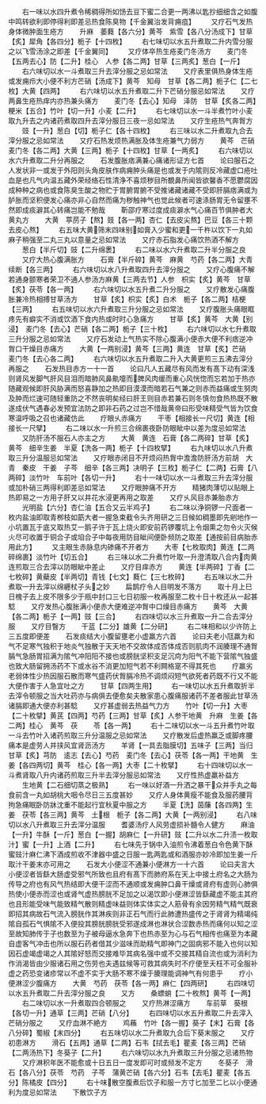 <!-- { "loadSidebar": true } -->
　　右一味以水四升煮令稀稠得所如饧去豆下蜜二合更一两沸以匙抄细细含之如腹中鸣转欲利即停得利即差忌热食陈臭物【千金翼治发背痈疽】
　　又疗石气发热身体微肿面生疮方
　　升麻　萎蕤【各六分】黄芩　紫雪【各八分汤成下】甘草【炙】犀角【各四分】栀子【十四枚】
　　右七味切以水五升煮取二升内雪分服之以飞雪汤涂之即差【千金翼同】
　　又疗体卒热生疮麦门冬汤方
　　麦门冬【五两去心】防【二升】桂心　人参【各二两】甘草【三两炙】葱白【一斤】
　　右六味切以水一斗煮取三升去滓分服之忌如常法
　　又疗表里俱热身体生疮或发痈疖大小便不利方芒硝【汤成下】黄芩　知母　甘草【各二两】栀子仁【二七枚】大黄【四两】
　　右六味切以水五升煮取二升下芒硝分服忌如常法
　　又疗两鼻生疮热痒内亦热兼头痛方
　　麦门冬【去心】知母　泽防　甘草【炙各二两】粳米【五合】竹叶【切一升】小麦【二升】
　　右七味切以水一斗半煮竹叶小麦取九升去之内诸药煮取四升去滓分服日三夜一忌如常法
　　又疗生疮热气奔胷方
　　豉【一升】葱白【切】栀子仁【各十四枚】
　　右三味以水二升煮取九合去滓分服之忌如常法
　　又疗石热发烦热满胀及体生疮兼气力弱方
　　黄芩　芒硝　麦门冬【各二两】大黄【三两】栀子【十四枚】甘草【一两炙】
　　右六味切以水六升煮取二升分再服之
　　石发腹胀痞满兼心痛诸形证方七首
　　论曰服石之人发状非一或发于外阳则头角皮肤作病痈肿头痛是也或发于内隂则反冷藏虚口疮吐血是也凡气内温五藏外荣经络石性清浄不喜烦秽目所覩鼻所闻皆欲馨香不愿鬱腐因成种种之病也或食陈臭生酸之物贮于胃腑胃腑不受推诸藏诸藏不受即肝膈痞满或为胪胀而坚积便发心痛亦非心自然而痛为秽触神气也觉此候者可速涤肠胃无令留壅不然即成痰澼其心转痛岂能不勉哉
　　靳邵疗寒过度成痰澼水气心痛百节俱肿者大黄丸方
　　大黄　葶苈子【熬】豉【各一两】杏仁【去皮尖熬】巴豆【各三十颗去皮心熬】
　　右五味大黄筛末四味别如膏入少蜜和更一千杵以饮下一丸如麻子稍强至二丸三丸以意量之忌如常法
　　又疗赤石脂发心痛饮热酒不解方
　　葱白【半斤切】豉【二升绵褁】
　　右二味以水六升煮取二升半分服之良
　　又疗大热心腹满胀方
　　石膏【半斤碎】黄芩　麻黄　芍药【各二两】大青　续断【各三两】
　　右六味切以水八升煮取四升去滓分服之
　　又疗心腹痛不解若通身颤寒者荣卫不通人参汤方麻黄【三两去节】人参　枳实【炙】黄芩　甘草【炙】茯苓【各一两】
　　右六味切以水五升煮二升分服之
　　又疗散发心痛腹胀兼冷热相搏甘草汤方
　　甘草【炙】枳实【炙】白术　栀子【各二两】桔梗【三两】
　　右五味切以水六升煮取三升分服之忌如常法
　　又疗腹胀头痛眼眶疼先有癖实不消或饮酒下食内热或时时心急痛方
　　甘草【炙】黄芩　大黄【别浸】　麦门冬【去心】芒硝【各二两】栀子【三十枚】
　　右六味切以水七升煮取三升分服之忌如常法
　　又疗石发动上气热实不除心腹满小便赤大便不利痞逆冲胷口干燥目赤痛方
　　大黄【一两别浸】黄芩【三两】黄连　甘草【炙】芒硝　麦门冬【去心各二两】
　　右六味切以水五升煮取二升入大黄更煎三五沸去滓分再服之
　　石发热目赤方一十一首
　　论曰凡人五藏尽有风而发有髙下动有深浅则肾风发脚气肝风目泪而暗肺风鼻鼽嚏而脾风肉缓而重心风恍惚而忘若加于热亦随藏观候即肝风胁满而怒喜静加之热即目漠漠而暗若石气兼之则赤而益痛或生努肉及肿而烂速可随轻重防之不然丧明矣经曰肝王则目赤若兼石则冬慎勿食热热既不散遂成伏气遇春必发预宜法防之即非石药之过岂不惜哉黄帝曰形受味精受气皆为饮食寒温呼吸之召也诸藏仿此
　　疗眼乆赤痛方
　　干枣【相接长一尺切】黄连【相接长一尺擘】
　　右二味以水一升煎三合绵裹夜卧防眼眦中以差为度忌如常法
　　又防肝汤不服石人亦主之方
　　大黄　黄连　石膏【各二两碎】甘草【炙】黄芩　细辛生姜　半夏【洗各一两】栀子【十四枚擘】
　　右九味切以水八升煮取三升分温服忌如常法
　　又疗眼赤闭目不开烦闷热胷中澹澹防肝汤方前胡　大青　秦皮　干姜　子芩　细辛【各三两】决明子【三枚】栀子仁【二两】石膏【八两碎】淡竹叶　车前叶【各切一升】
　　右十一味切以水一斗煮取三升去滓分服或加朴硝三两得利即差忌如常法
　　又疗眼肿痛不开方
　　精猪肉薄切以贴眼上热即易之一方用子肝又以井花水浸更再用之取差
　　又疗乆风目赤兼胎赤方
　　光明盐【六分】杏仁油【五合又云半鸡子】
　　右二味以浄铜锣一尺面者一枚内盐油即取青栁枝如筯大者一握急束截令头齐用研之三日候如稠墨即先剜地作一小坑置瓦于底又取热艾一鹅子许于瓦上烧火即安前药锣覆坑上令烟熏之勿令火灭候火尽可收置于铜合子或垍合子中每夜用防目眦间便卧频防之取差【通按前目病胎赤用此方】
　　又主眼生赤脉息内碜痛不开者方
　　大枣【七枚取肉】黄连【二两碎绵裹】淡竹叶【切五合】
　　右三味以水二升煮竹叶取一升澄清取八合内肉黄连煎取三合去滓以防眼眦中差止
　　又疗目痒赤方
　　黄连【半两碎】丁香【二七枚碎】黄蘗皮【半两切】青钱【七文】蕤仁【三七枚碎】
　　右五味以水二升煮取一升去滓以绵纒杖子头之妙
　　扁鹊疗令人目明发不落方
　　取十月上巳日槐子去上皮不限多少于瓶中封口三七日初服一枚再服至二枚十日十枚还从一起甚騐
　　又疗发热心腹胀满小便赤大便难逆冲胷中口燥目赤痛方
　　黄芩　大黄【各二两】栀子【一两】豉【三合】
　　右四味切以水三升煮取一升二合去滓分服
　　又疗目瞖方
　　干蓝【二分】雄黄【二分研】
　　右二味相和以少许防上三五度即便差
　　石发痰结大小腹留壅老小虚羸方六首
　　论曰夫老小尫羸为和气不足寒气独积于地炎气独散于天天地不交故体成否体成否则肌肉不润腠理不通胷膈气急肠胃招满为隂气冲阳阳不接也或膀胱坚积支足沉疴为阳气不能下营隂气独盛也致大肠留拥汤药不下或水谷不消更加短气若不利闗格寔不得其死也
　　疗羸劣老弱体性少热因服石散而寒气盛药伏胷膈冷热不调烦闷短气欲死者药既不行又不能大便作害于人急宜吐之方
　　甘草【四两生用】
　　右一味切以水五升煮取折半去滓令顿服之当大吐药亦与病俱去便愈矣夫散家患心腹痛服诸药不差者服此甘草汤诸膈即通大便亦利甚騐
　　又疗甚虚弱去热益气力方
　　竹叶【切一升】大枣【二十枚擘】黄芪【四两】芍药【三两】甘草【炙】人参干地黄　升麻　生姜【各二两】桂心　黄芩　茯
　　苓【各一两】
　　右十二味切以水一斗五升煮竹叶取一斗去竹叶入诸药煎取三升分温服之忌如常法
　　又疗散发后虚热羸乏或脚疼腰痛本是虚劳人并挟风宜肾沥汤方
　　羊肾【一具去脂膜切】五味子【三两】当归　甘草【炙】芎防　逺志【去心】芍药　麦门冬【去心】茯苓【各一两】干地黄　生姜【各四两切】黄芩　桂心【各一两】大枣【二十枚擘】
　　右十四味切以水一斗煮肾取八升内诸药煎取三升半去滓分服忌如常法
　　又疗性热虚羸补益方
　　生地黄【二石细切蒸之极熟】
　　右一味以好酒一升洒之暴干众并手丸之每食前含一丸如胡桃大咽令尽日三五度甚妙
　　又疗人身体黄瘦不能食及服药腰背拘急痛眠卧防牀沈重不能起行宜秋夏中服之方
　　半夏【洗】茵蔯【各四两】生姜　茯苓【各三两】黄芩　土根　栀子【各二两】大黄【一两别浸】
　　右八味切以水八升煮取三升去滓分温服
　　耆婆汤疗人风劳虚损补髓令人健方
　　麻油【一升】牛酥【一斤】葱白【一握】胡麻仁【一升研】豉【二升以水二升渍一枚取汁】蜜【一升】上酒【二升】
　　右七味先于锅中入油煎令沸着葱白令色黄下酥蜜豉汁麻仁沸下酒成煎收不津器中盛之日服一匙两匙或和酒服亦妙冷即加生姜一斤取汁干姜末亦可用之
　　石发大小便涩不通兼小便淋方一十六首
　　论曰夫言大小便涩者皆繇大肠虚受邪气所致也且府有髙下而肺府系在天上中接土府名之大肠为传导之府也有风气热结即大便干涩而不通顺或发痈肿口鼻干燥或肾府有虚则心肺俱热使小便赤而涩也或肾气虚热膀胱不足加之以渴饮即小便淋涩皆繇藏虚不能主其府也且形能受味气能致精气散则精虚味益则体实体实之人筋骨有余因劳精气精气既衰即招其病故石气流入膀胱作其淋疾则非正石气而行此肺遭热盛传之于肾肾为精竭纯隂自孤石气惧隂不入便投其膀胱膀胱受邪遂成淋也淋状合涩数赤热而痛何以知之涩至故知肺传于子也数至为子被母逼水急奔下也热赤至为心与石气相传也痛至为本藏自虚客气冲击也所以服石药者借其少滋味而助精气即神门之固病邪不能入也何以知因石虚竭虚竭之人其隂好怒而交接难毕其病名强中或不交接其精自流也或为消利为作消渴皆由少服诸石用之伤劳也夫遇兹候等可救其病失时不疗便至夭枉不可全服补虚之药恐变诸疹常以不虚不实于大肠不寒不燥于腠理能调神气有何患乎
　　疗小便淋涩少腹痛方
　　大黄　芍药　茯苓【各一两】麻仁【四两研】
　　右四味切以水五升煮取二升去滓分服之良
　　又方
　　桑螵蛸【二十枚熬】黄芩【一两】
　　右二味切以水一升煮取四合顿服之
　　又疗热淋涩痛方
　　车前草　葵根【各切一升】通草【三两】芒硝【八分】
　　右四味切以水五升煮取二升去滓入芒硝分服之
　　又疗血淋不絶方
　　鸡蘓　竹叶【各一握】葵子【末】石膏【各八分碎】蜀椒【末四分】
　　右五味切以水二升煮取九合后下葵末服之
　　又疗初患淋方
　　滑石【五两】通草【二两】石韦【拭去毛】瞿麦【各三两】芒硝【二两汤热下】冬葵子【二升】
　　右六味切以水九升煮取三升分服之忌诸热物
　　又疗淋积年医不能愈或十日五日一度发即可时或频发不定方
　　冬葵子　滑石【各八分】茯苓　芍药　子芩　蒲黄芒硝【各六分】石韦【去毛】瞿麦【各五分】陈橘皮【四分】
　　右十味散空腹煮后饮子和服一方寸匕加至二匕以小便通利为度忌如常法
　　下散饮子方
